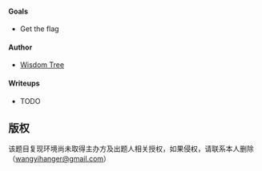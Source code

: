 #### Goals
 * Get the flag

#### Author
 * [Wisdom Tree](https://laworigin.github.io/)

#### Writeups
 * TODO

## 版权

该题目复现环境尚未取得主办方及出题人相关授权，如果侵权，请联系本人删除（wangyihanger@gmail.com）
